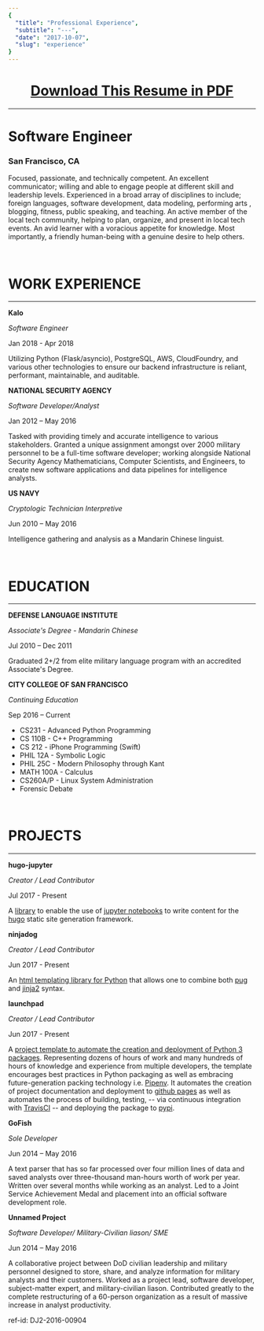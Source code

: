 ```yaml
---
{
  "title": "Professional Experience",
  "subtitle": "---",
  "date": "2017-10-07",
  "slug": "experience"
}
---
```

<!--more-->

<h1 align='center'><a href='/documents/resume.pdf'>Download This Resume in PDF</a></h1>

---

# Software Engineer
### San Francisco, CA

Focused, passionate, and technically competent. An excellent communicator; willing and able to engage people at different skill and leadership levels. Experienced in a broad array of disciplines to include; foreign languages, software development, data modeling, performing arts , blogging, fitness, public speaking, and teaching. An active member of the local tech community, helping to plan, organize, and present in local tech events. An avid learner with a voracious appetite for knowledge. Most importantly, a friendly human-being with a genuine desire to help others.

<br>

# WORK EXPERIENCE

---

**Kalo**

*Software Engineer*

Jan 2018 - Apr 2018

Utilizing Python (Flask/asyncio), PostgreSQL, AWS, CloudFoundry, and various other technologies
to ensure our backend infrastructure is reliant, performant, maintainable, and auditable.


**NATIONAL SECURITY AGENCY**

*Software Developer/Analyst*

Jan 2012 – May 2016

Tasked with providing timely and accurate intelligence to various stakeholders. Granted a unique assignment amongst over 2000 military personnel to be a full-time software developer; working alongside National Security Agency Mathematicians, Computer Scientists, and Engineers, to create new software applications and data pipelines for intelligence analysts.

**US NAVY**

*Cryptologic Technician Interpretive*

Jun 2010 – May 2016

Intelligence gathering and analysis as a Mandarin Chinese linguist.

<br>

# EDUCATION

---

**DEFENSE LANGUAGE INSTITUTE**

*Associate's Degree - Mandarin Chinese*


Jul 2010 – Dec 2011

Graduated 2+/2 from elite military language program with an accredited Associate's Degree.

**CITY COLLEGE OF SAN FRANCISCO**

*Continuing Education*

Sep 2016 – Current

* CS231 - Advanced Python Programming 
* CS 110B - C++ Programming
* CS 212 - iPhone Programming (Swift)
* PHIL 12A - Symbolic Logic
* PHIL 25C - Modern Philosophy through Kant
* MATH 100A - Calculus
* CS260A/P - Linux System Administration
* Forensic Debate

<br>

# PROJECTS

---

**hugo-jupyter**

*Creator / Lead Contributor*

Jul 2017 - Present

A [library](https://github.com/knowsuchagency/hugo_jupyter) to enable the use of [jupyter notebooks](http://jupyter.org/) to write content for the [hugo](https://gohugo.io/) static site generation framework.


**ninjadog**

*Creator / Lead Contributor*

Jun 2017 - Present

An [html templating library for Python](http://journalpanic.com/ninjadog/) that allows one to combine both [pug](https://github.com/pugjs/pug)
and [jinja2](https://github.com/pallets/jinja) syntax.


**launchpad**

*Creator / Lead Contributor*

Jun 2017 - Present

A [project template to automate the creation and deployment of Python 3 packages](https://github.com/knowsuchagency/launchpad). Representing dozens of hours
of work and many hundreds of hours of knowledge and experience from multiple developers, the template encourages best practices in Python packaging as well as embracing future-generation packing technology i.e. [Pipenv](http://docs.pipenv.org/en/latest/). It automates the creation of project documentation and deployment to [github pages](https://pages.github.com/) as well as automates the process of building, testing, -- via continuous integration with [TravisCI](http://travis-ci.org/) -- and deploying the package to [pypi](https://pypi.org/).

**GoFish**

*Sole Developer*

Jun 2014 – May 2016

A text parser that has so far processed over four million lines of data and saved analysts over three-thousand man-hours worth of work per year. Written over several months while working as an analyst. Led to a Joint Service Achievement Medal and placement into an official software development role.

**Unnamed Project**

*Software Developer/ Military-Civilian liason/ SME*


Jun 2014 – May 2016

A collaborative project between DoD civilian leadership and military personnel designed to store, share, and analyze information for military analysts and their customers. Worked as a project lead, software developer, subject-matter expert, and military-civilian liason. Contributed greatly to the complete restructuring of a 60-person organization as a result of massive increase in analyst productivity.

ref-id: DJ2-2016-00904
